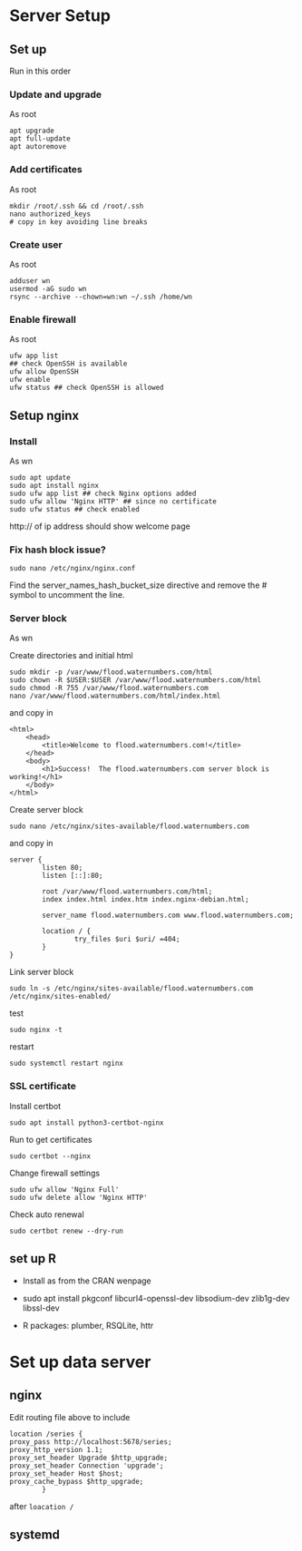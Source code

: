# Server Setup 

## Set up

Run in this order

### Update and upgrade

As root

```
apt upgrade
apt full-update
apt autoremove
```

### Add certificates

As root

```
mkdir /root/.ssh && cd /root/.ssh
nano authorized_keys
# copy in key avoiding line breaks
```

### Create user

As root

```
adduser wn
usermod -aG sudo wn
rsync --archive --chown=wn:wn ~/.ssh /home/wn
```

### Enable firewall

As root

```
ufw app list
## check OpenSSH is available
ufw allow OpenSSH
ufw enable
ufw status ## check OpenSSH is allowed
```

## Setup nginx

### Install

As wn

```
sudo apt update
sudo apt install nginx
sudo ufw app list ## check Nginx options added
sudo ufw allow 'Nginx HTTP' ## since no certificate
sudo ufw status ## check enabled
```
http:// of ip address should show welcome page

### Fix hash block issue?

```
sudo nano /etc/nginx/nginx.conf
```

Find the server_names_hash_bucket_size directive and remove the # symbol to uncomment the line.

### Server block

As wn

Create directories and initial html

```
sudo mkdir -p /var/www/flood.waternumbers.com/html
sudo chown -R $USER:$USER /var/www/flood.waternumbers.com/html
sudo chmod -R 755 /var/www/flood.waternumbers.com
nano /var/www/flood.waternumbers.com/html/index.html
```

and copy in 

```
<html>
    <head>
        <title>Welcome to flood.waternumbers.com!</title>
    </head>
    <body>
        <h1>Success!  The flood.waternumbers.com server block is working!</h1>
    </body>
</html>
```

Create server block

```
sudo nano /etc/nginx/sites-available/flood.waternumbers.com
```

and copy in

```
server {
        listen 80;
        listen [::]:80;

        root /var/www/flood.waternumbers.com/html;
        index index.html index.htm index.nginx-debian.html;

        server_name flood.waternumbers.com www.flood.waternumbers.com;

        location / {
                try_files $uri $uri/ =404;
        }
}
```

Link server block

```
sudo ln -s /etc/nginx/sites-available/flood.waternumbers.com /etc/nginx/sites-enabled/
```

test

```
sudo nginx -t
```

restart

```sudo systemctl restart nginx```

### SSL certificate

Install certbot
```
sudo apt install python3-certbot-nginx
```

Run to get certificates

```sudo certbot --nginx```

Change firewall settings
```
sudo ufw allow 'Nginx Full'
sudo ufw delete allow 'Nginx HTTP'
```

Check auto renewal

```
sudo certbot renew --dry-run
```

## set up R 

- Install as from the CRAN wenpage

- sudo apt install pkgconf libcurl4-openssl-dev libsodium-dev zlib1g-dev libssl-dev

- R packages: plumber, RSQLite, httr


# Set up data server 

## nginx

Edit routing file above to include

```
location /series {
proxy_pass http://localhost:5678/series;
proxy_http_version 1.1;
proxy_set_header Upgrade $http_upgrade;
proxy_set_header Connection 'upgrade';
proxy_set_header Host $host;
proxy_cache_bypass $http_upgrade;
        }
```

after `loacation /`

## systemd

